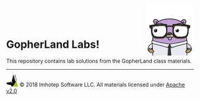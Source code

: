 <img src="assets/gophernand.png" align="right" width="128" height="auto"/>

<br/>
<br/>
<br/>

# GopherLand Labs!


This repository contains lab solutions from the GopherLand class materials.


---
<img src="assets/imhotep_logo.png" width="32" height="auto"/> © 2018 Imhotep Software LLC.
All materials licensed under [Apache v2.0](http://www.apache.org/licenses/LICENSE-2.0)
